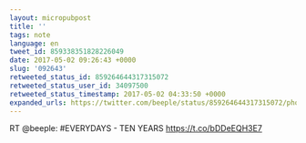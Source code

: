 ```yaml
---
layout: micropubpost
title: ''
tags: note
language: en
tweet_id: 859338351828226049
date: 2017-05-02 09:26:43 +0000
slug: '092643'
retweeted_status_id: 859264644317315072
retweeted_status_user_id: 34097500
retweeted_status_timestamp: 2017-05-02 04:33:50 +0000
expanded_urls: https://twitter.com/beeple/status/859264644317315072/photo/1,https://twitter.com/beeple/status/859264644317315072/photo/1
---
```

RT @beeple: #EVERYDAYS - TEN YEARS https://t.co/bDDeEQH3E7
